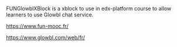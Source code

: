 

FUNGlowblXBlock is a xblock to use in edx-platform course to allow learners to use Glowbl chat service.


https://www.fun-mooc.fr/


https://www.glowbl.com/web/fr/